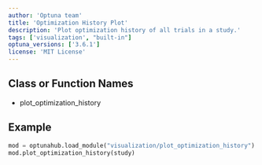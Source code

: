 ```yaml
---
author: 'Optuna team'
title: 'Optimization History Plot'
description: 'Plot optimization history of all trials in a study.'
tags: ['visualization', "built-in"]
optuna_versions: ['3.6.1']
license: 'MIT License'
---
```


## Class or Function Names
- plot_optimization_history

## Example
```python
mod = optunahub.load_module("visualization/plot_optimization_history")
mod.plot_optimization_history(study)
```
